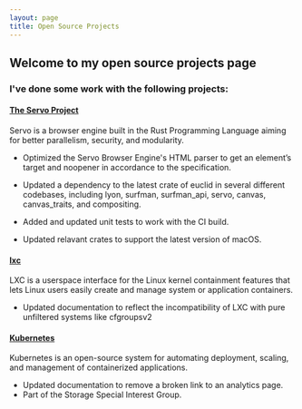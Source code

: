 ```yaml
---
layout: page
title: Open Source Projects
---
```

## Welcome to my open source projects page

### I've done some work with the following projects:

#### [The Servo Project](https://servo.org/)

Servo is a browser engine built in the Rust Programming Language aiming for better parallelism, security, and modularity.

- Optimized the Servo Browser Engine's HTML parser to get an element’s target and noopener in accordance to the specification.        

- Updated a dependency to the latest crate of euclid in several different codebases, including lyon, surfman, surfman_api, servo, canvas, canvas_traits, and compositing.

- Added and updated unit tests to work with the CI build.

- Updated relavant crates to support the latest version of macOS.

#### [lxc](https://linuxcontainers.org/lxc/)

LXC is a userspace interface for the Linux kernel containment features that lets Linux users easily create and manage system or application containers.

- Updated documentation to reflect the incompatibility of LXC with pure unfiltered systems like cfgroupsv2

#### [Kubernetes](https://kubernetes.io/)

Kubernetes is an open-source system for automating deployment, scaling, and management of containerized applications.

- Updated documentation to remove a broken link to an analytics page.
- Part of the Storage Special Interest Group.
